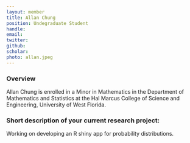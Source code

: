 ```yaml
---
layout: member
title: Allan Chung 
position: Undegraduate Student
handle: 
email:  
twitter:
github:
scholar: 
photo: allan.jpeg
---
```


### Overview

Allan Chung is enrolled in a Minor in Mathematics in the Department of Mathematics and Statistics at the Hal Marcus College of Science and Engineering, University of West Florida.


### Short description of your current research project:

Working on developing an R shiny app for probability distributions.

